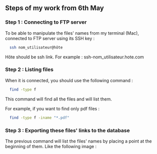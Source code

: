 ## Steps of my work from 6th May

### Step 1 : Connecting to FTP server
To be able to manipulate the files' names from my terminal (Mac), connected to FTP server using its SSH key :

```bash
  ssh nom_utilisateur@hôte
```
Hôte should be ssh link. For example : ssh-nom_utilisateur.hote.com

### Step 2 : Listing files
When it is connected, you should use the following command :
```bash
  find -type f
```
This command will find all the files and will list them.

For example, if you want to find only pdf files :
```bash
  find -type f -iname "*.pdf"
```
### Step 3 : Exporting these files' links to the database
The previous command will list the files' names by placing a point at the beginning of them. Like the following image :

